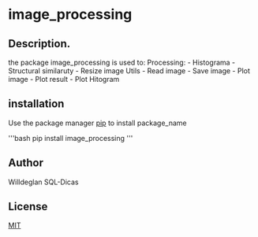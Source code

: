 # image_processing

## Description.
the package image_processing is used to:
    Processing:
        - Histograma
        - Structural similaruty
        - Resize image
    Utils
        - Read image
        - Save image
        - Plot image
        - Plot result
        - Plot Hitogram

## installation 

Use the package manager [pip](https://pip.pypa.io/en/stable/) to install package_name

'''bash
pip install image_processing
'''

## Author
Willdeglan SQL-Dicas

## License
[MIT](https://choosealicense.com/licenses/mit/)
